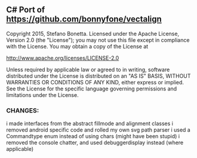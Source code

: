 ﻿## C# Port of https://github.com/bonnyfone/vectalign

Copyright 2015, Stefano Bonetta.
Licensed under the Apache License, Version 2.0 (the "License");
you may not use this file except in compliance with the License.
You may obtain a copy of the License at

   http://www.apache.org/licenses/LICENSE-2.0

Unless required by applicable law or agreed to in writing, software
distributed under the License is distributed on an "AS IS" BASIS,
WITHOUT WARRANTIES OR CONDITIONS OF ANY KIND, either express or implied.
See the License for the specific language governing permissions and
limitations under the License.

### CHANGES:
i made interfaces from the abstract fillmode and alignment classes
i removed android specific code and rolled my own svg path parser
i used a Commandtype enum instead of using chars (might have been stupid)
i removed the console chatter, and used debuggerdisplay instead (where applicable)